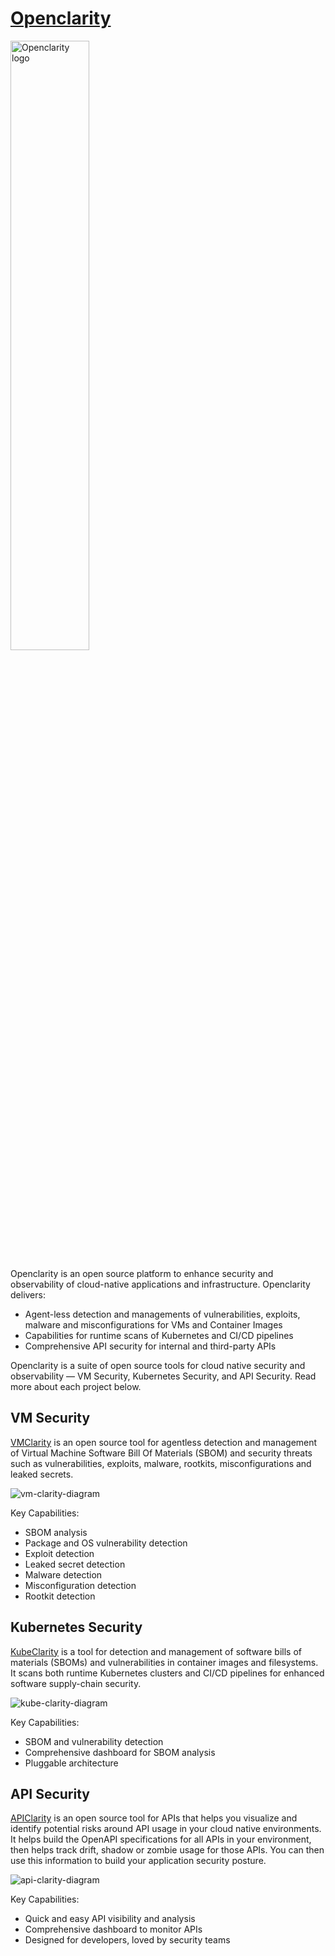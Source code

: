 
# [Openclarity](https://openclarity.io)

<picture>
  <source media="(prefers-color-scheme: dark)" srcset="https://docs.openclarity.io/img/footer-logos/OC_logo_H_1C_white.svg">
  <source media="(prefers-color-scheme: light)" srcset="https://docs.openclarity.io/img/color-logo/logo.svg">
  <img alt="Openclarity logo" src="https://docs.openclarity.io/img/color-logo/logo.svg" width="50%">
</picture>

Openclarity is an open source platform to enhance security and observability of cloud-native applications and infrastructure.
Openclarity delivers:

- Agent-less detection and managements of vulnerabilities, exploits, malware and misconfigurations for VMs and Container Images
- Capabilities for runtime scans of Kubernetes and CI/CD pipelines
- Comprehensive API security for internal and third-party APIs

Openclarity is a suite of open source tools for cloud native security and observability — VM Security, Kubernetes Security, and API Security. Read more about each project below.

## VM Security

[VMClarity](https://github.com/openclarity/vmclarity) is an open source tool for agentless detection and management of Virtual Machine Software Bill Of Materials (SBOM) and security threats such as vulnerabilities, exploits, malware, rootkits, misconfigurations and leaked secrets.

![vm-clarity-diagram](profile/img/vm-clarity-diagram.webp)

Key Capabilities:

- SBOM analysis
- Package and OS vulnerability detection
- Exploit detection
- Leaked secret detection
- Malware detection
- Misconfiguration detection
- Rootkit detection

## Kubernetes Security

[KubeClarity](https://github.com/openclarity/kubeclarity) is a tool for detection and management of software bills of materials (SBOMs) and vulnerabilities in container images and filesystems. It scans both runtime Kubernetes clusters and CI/CD pipelines for enhanced software supply-chain security.

![kube-clarity-diagram](profile/img/kube-clarity-diagram.webp)

Key Capabilities:

- SBOM and vulnerability detection
- Comprehensive dashboard for SBOM analysis
- Pluggable architecture

## API Security

[APIClarity](https://github.com/openclarity/apiclarity) is an open source tool for APIs that helps you visualize and identify potential risks around API usage in your cloud native environments. It helps build the OpenAPI specifications for all APIs in your environment, then helps track drift, shadow or zombie usage for those APIs. You can then use this information to build your application security posture.

![api-clarity-diagram](profile/img/apiclarity-docs-diagram.jpeg)

Key Capabilities:

- Quick and easy API visibility and analysis
- Comprehensive dashboard to monitor APIs
- Designed for developers, loved by security teams
